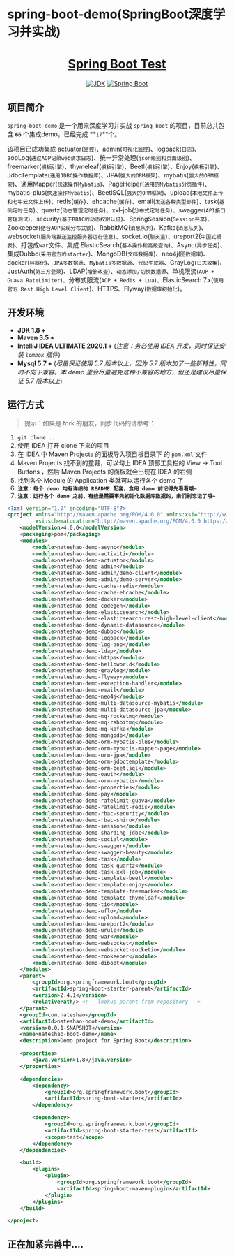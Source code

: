 # spring-boot-demo(SpringBoot深度学习并实战)

<h1 align="center"><a href="https://github.com/nateshao" target="_blank">Spring Boot Test</a></h1>
<p align="center">
  <a href="https://www.oracle.com/technetwork/java/javase/downloads/index.html"><img alt="JDK" src="https://img.shields.io/badge/JDK-1.8.0_162-orange.svg"/></a>
  <a href="https://docs.spring.io/spring-boot/docs/2.1.0.RELEASE/reference/html/"><img alt="Spring Boot" src="https://img.shields.io/badge/Spring Boot-2.1.0.RELEASE-brightgreen.svg"/></a>
</p>

## 项目简介

`spring-boot-demo` 是一个用来深度学习并实战 `spring boot` 的项目，目前总共包含 **`66`** 个集成demo，已经完成 **`17`**个。

该项目已成功集成 actuator(`监控`)、admin(`可视化监控`)、logback(`日志`)、aopLog(`通过AOP记录web请求日志`)、统一异常处理(`json级别和页面级别`)、freemarker(`模板引擎`)、thymeleaf(`模板引擎`)、Beetl(`模板引擎`)、Enjoy(`模板引擎`)、JdbcTemplate(`通用JDBC操作数据库`)、JPA(`强大的ORM框架`)、mybatis(`强大的ORM框架`)、通用Mapper(`快速操作Mybatis`)、PageHelper(`通用的Mybatis分页插件`)、mybatis-plus(`快速操作Mybatis`)、BeetlSQL(`强大的ORM框架`)、upload(`本地文件上传和七牛云文件上传`)、redis(`缓存`)、ehcache(`缓存`)、email(`发送各种类型邮件`)、task(`基础定时任务`)、quartz(`动态管理定时任务`)、xxl-job(`分布式定时任务`)、swagger(`API接口管理测试`)、security(`基于RBAC的动态权限认证`)、SpringSession(`Session共享`)、Zookeeper(`结合AOP实现分布式锁`)、RabbitMQ(`消息队列`)、Kafka(`消息队列`)、websocket(`服务端推送监控服务器运行信息`)、socket.io(`聊天室`)、ureport2(`中国式报表`)、打包成`war`文件、集成 ElasticSearch(`基本操作和高级查询`)、Async(`异步任务`)、集成Dubbo(`采用官方的starter`)、MongoDB(`文档数据库`)、neo4j(`图数据库`)、docker(`容器化`)、`JPA多数据源`、`Mybatis多数据源`、`代码生成器`、GrayLog(`日志收集`)、JustAuth(`第三方登录`)、LDAP(`增删改查`)、`动态添加/切换数据源`、单机限流(`AOP + Guava RateLimiter`)、分布式限流(`AOP + Redis + Lua`)、ElasticSearch 7.x(`使用官方 Rest High Level Client`)、HTTPS、Flyway(`数据库初始化`)。

## 开发环境

- **JDK 1.8 +**
- **Maven 3.5 +**
- **IntelliJ IDEA ULTIMATE 2020.1 +** (*注意：务必使用 IDEA 开发，同时保证安装 `lombok` 插件*)
- **Mysql 5.7 +** (*尽量保证使用 5.7 版本以上，因为 5.7 版本加了一些新特性，同时不向下兼容。本 demo 里会尽量避免这种不兼容的地方，但还是建议尽量保证 5.7 版本以上*)

## 运行方式

> 提示：如果是 fork 的朋友，同步代码的请参考：

1. `git clone ..`
2. 使用 IDEA 打开 clone 下来的项目
3. 在 IDEA 中 Maven Projects 的面板导入项目根目录下 的 `pom.xml` 文件
4. Maven Projects 找不到的童鞋，可以勾上 IDEA 顶部工具栏的 View -> Tool Buttons ，然后 Maven Projects 的面板就会出现在 IDEA 的右侧
5. 找到各个 Module 的 Application 类就可以运行各个 demo 了
6. **`注意：每个 demo 均有详细的 README 配套，食用 demo 前记得先看看哦~`**
7. **`注意：运行各个 demo 之前，有些是需要事先初始化数据库数据的，亲们别忘记了哦~`**

```xml
<?xml version="1.0" encoding="UTF-8"?>
<project xmlns="http://maven.apache.org/POM/4.0.0" xmlns:xsi="http://www.w3.org/2001/XMLSchema-instance"
         xsi:schemaLocation="http://maven.apache.org/POM/4.0.0 https://maven.apache.org/xsd/maven-4.0.0.xsd">
    <modelVersion>4.0.0</modelVersion>
    <packaging>pom</packaging>
    <modules>
        <module>nateshao-demo-async</module>
        <module>nateshao-demo-activiti</module>
        <module>nateshao-demo-actuator</module>
        <module>nateshao-demo-admin</module>
        <module>nateshao-demo-admin/demo-client</module>
        <module>nateshao-demo-admin/demo-server</module>
        <module>nateshao-demo-cache-redis</module>
        <module>nateshao-demo-cache-ehcache</module>
        <module>nateshao-demo-docker</module>
        <module>nateshao-demo-codegen</module>
        <module>nateshao-demo-elasticsearch</module>
        <module>nateshao-demo-elasticsearch-rest-high-level-client</module>
        <module>nateshao-demo-dynamic-datasource</module>
        <module>nateshao-demo-dubbo</module>
        <module>nateshao-demo-logback</module>
        <module>nateshao-demo-log-aop</module>
        <module>nateshao-demo-ldap</module>
        <module>nateshao-demo-https</module>
        <module>nateshao-demo-helloworld</module>
        <module>nateshao-demo-graylog</module>
        <module>nateshao-demo-flyway</module>
        <module>nateshao-demo-exception-handler</module>
        <module>nateshao-demo-email</module>
        <module>nateshao-demo-neo4j</module>
        <module>nateshao-demo-multi-datasource-mybatis</module>
        <module>nateshao-demo-multi-datasource-jpa</module>
        <module>nateshao-demo-mq-rocketmq</module>
        <module>nateshao-demo-mq-rabbitmq</module>
        <module>nateshao-demo-mq-kafka</module>
        <module>nateshao-demo-mongodb</module>
        <module>nateshao-demo-orm-mybatis-plus</module>
        <module>nateshao-demo-orm-mybatis-mapper-page</module>
        <module>nateshao-demo-orm-jpa</module>
        <module>nateshao-demo-orm-jdbctemplate</module>
        <module>nateshao-demo-orm-beetlsql</module>
        <module>nateshao-demo-oauth</module>
        <module>nateshao-demo-orm-mybatis</module>
        <module>nateshao-demo-properties</module>
        <module>nateshao-demo-pay</module>
        <module>nateshao-demo-ratelimit-guava</module>
        <module>nateshao-demo-ratelimit-redis</module>
        <module>nateshao-demo-rbac-security</module>
        <module>nateshao-demo-rbac-shiro</module>
        <module>nateshao-demo-session</module>
        <module>nateshao-demo-sharding-jdbc</module>
        <module>nateshao-demo-social</module>
        <module>nateshao-demo-swagger</module>
        <module>nateshao-demo-swagger-beauty</module>
        <module>nateshao-demo-task</module>
        <module>nateshao-demo-task-quartz</module>
        <module>nateshao-demo-task-xxl-job</module>
        <module>nateshao-demo-template-beetl</module>
        <module>nateshao-demo-template-enjoy</module>
        <module>nateshao-demo-template-freemarker</module>
        <module>nateshao-demo-template-thymeleaf</module>
        <module>nateshao-demo-tio</module>
        <module>nateshao-demo-uflo</module>
        <module>nateshao-demo-upload</module>
        <module>nateshao-demo-ureport2</module>
        <module>nateshao-demo-urule</module>
        <module>nateshao-demo-war</module>
        <module>nateshao-demo-websocket</module>
        <module>nateshao-demo-websocket-socketio</module>
        <module>nateshao-demo-zookeeper</module>
        <module>nateshao-demo-diboot</module>
    </modules>
    <parent>
        <groupId>org.springframework.boot</groupId>
        <artifactId>spring-boot-starter-parent</artifactId>
        <version>2.4.1</version>
        <relativePath/> <!-- lookup parent from repository -->
    </parent>
    <groupId>com.nateshao</groupId>
    <artifactId>nateshao-boot-demo</artifactId>
    <version>0.0.1-SNAPSHOT</version>
    <name>nateshao-boot-demo</name>
    <description>Demo project for Spring Boot</description>

    <properties>
        <java.version>1.8</java.version>
    </properties>

    <dependencies>
        <dependency>
            <groupId>org.springframework.boot</groupId>
            <artifactId>spring-boot-starter</artifactId>
        </dependency>

        <dependency>
            <groupId>org.springframework.boot</groupId>
            <artifactId>spring-boot-starter-test</artifactId>
            <scope>test</scope>
        </dependency>
    </dependencies>

    <build>
        <plugins>
            <plugin>
                <groupId>org.springframework.boot</groupId>
                <artifactId>spring-boot-maven-plugin</artifactId>
            </plugin>
        </plugins>
    </build>

</project>
```

## 正在加紧完善中....